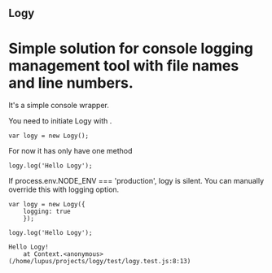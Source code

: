 Logy
---

Simple solution for console logging management tool with file names and line numbers.
===



It's a simple console wrapper.

You need to initiate Logy with .

    var logy = new Logy();


For now it has only have one method

    logy.log('Hello Logy');



If process.env.NODE_ENV === 'production', logy is silent. You can manually override this with logging option.

    var logy = new Logy({
        logging: true
        });

    logy.log('Hello Logy');

    Hello Logy!
        at Context.<anonymous> (/home/lupus/projects/logy/test/logy.test.js:8:13)

